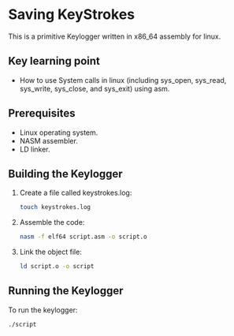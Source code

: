 
# Saving KeyStrokes

This is a primitive Keylogger written in x86_64 assembly for linux.

## Key learning point
- How to use System calls in linux (including sys_open, sys_read, sys_write, sys_close, and sys_exit) using asm.

## Prerequisites

- Linux operating system.
- NASM assembler.
- LD linker.

## Building the Keylogger
1. Create a file called keystrokes.log:
    ```sh
    touch keystrokes.log
    ```
2. Assemble the code:

    ```sh
    nasm -f elf64 script.asm -o script.o
    ```

3. Link the object file:

    ```sh
    ld script.o -o script
    ```

## Running the Keylogger

To run the keylogger:

```sh
./script
